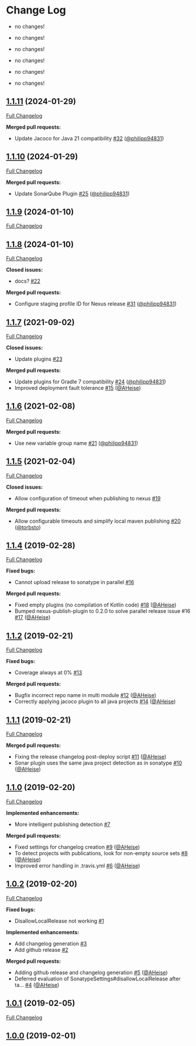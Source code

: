 # Change Log
- no changes!

- no changes!

- no changes!

- no changes!

- no changes!

- no changes!


## [1.1.11](https://github.com/bakdata/gradle-plugins/tree/1.1.11) (2024-01-29)
[Full Changelog](https://github.com/bakdata/gradle-plugins/compare/1.1.10...1.1.11)

**Merged pull requests:**

- Update Jacoco for Java 21 compatibility [\#32](https://github.com/bakdata/gradle-plugins/pull/32) ([@philipp94831](https://github.com/philipp94831))

## [1.1.10](https://github.com/bakdata/gradle-plugins/tree/1.1.10) (2024-01-29)
[Full Changelog](https://github.com/bakdata/gradle-plugins/compare/1.1.9...1.1.10)

**Merged pull requests:**

- Update SonarQube Plugin [\#25](https://github.com/bakdata/gradle-plugins/pull/25) ([@philipp94831](https://github.com/philipp94831))

## [1.1.9](https://github.com/bakdata/gradle-plugins/tree/1.1.9) (2024-01-10)
[Full Changelog](https://github.com/bakdata/gradle-plugins/compare/1.1.8...1.1.9)


## [1.1.8](https://github.com/bakdata/gradle-plugins/tree/1.1.8) (2024-01-10)
[Full Changelog](https://github.com/bakdata/gradle-plugins/compare/1.1.7...1.1.8)

**Closed issues:**

- docs? [\#22](https://github.com/bakdata/gradle-plugins/issues/22)

**Merged pull requests:**

- Configure staging profile ID for Nexus release [\#31](https://github.com/bakdata/gradle-plugins/pull/31) ([@philipp94831](https://github.com/philipp94831))

## [1.1.7](https://github.com/bakdata/gradle-plugins/tree/1.1.7) (2021-09-02)
[Full Changelog](https://github.com/bakdata/gradle-plugins/compare/1.1.6...1.1.7)

**Closed issues:**

- Update plugins [\#23](https://github.com/bakdata/gradle-plugins/issues/23)

**Merged pull requests:**

- Update plugins for Gradle 7 compatibility [\#24](https://github.com/bakdata/gradle-plugins/pull/24) ([@philipp94831](https://github.com/philipp94831))
- Improved deployment fault tolerance [\#15](https://github.com/bakdata/gradle-plugins/pull/15) ([@AHeise](https://github.com/AHeise))

## [1.1.6](https://github.com/bakdata/gradle-plugins/tree/1.1.6) (2021-02-08)
[Full Changelog](https://github.com/bakdata/gradle-plugins/compare/1.1.5...1.1.6)

**Merged pull requests:**

- Use new variable group name [\#21](https://github.com/bakdata/gradle-plugins/pull/21) ([@philipp94831](https://github.com/philipp94831))

## [1.1.5](https://github.com/bakdata/gradle-plugins/tree/1.1.5) (2021-02-04)
[Full Changelog](https://github.com/bakdata/gradle-plugins/compare/1.1.4...1.1.5)

**Closed issues:**

- Allow configuration of timeout when publishing to nexus [\#19](https://github.com/bakdata/gradle-plugins/issues/19)

**Merged pull requests:**

- Allow configurable timeouts and simplify local maven publishing [\#20](https://github.com/bakdata/gradle-plugins/pull/20) ([@torbsto](https://github.com/torbsto))

## [1.1.4](https://github.com/bakdata/gradle-plugins/tree/1.1.4) (2019-02-28)
[Full Changelog](https://github.com/bakdata/gradle-plugins/compare/1.1.2...1.1.4)

**Fixed bugs:**

- Cannot upload release to sonatype in parallel [\#16](https://github.com/bakdata/gradle-plugins/issues/16)

**Merged pull requests:**

- Fixed empty plugins \(no compilation of Kotlin code\) [\#18](https://github.com/bakdata/gradle-plugins/pull/18) ([@AHeise](https://github.com/AHeise))
- Bumped nexus\-publish\-plugin to 0.2.0 to solve parallel release issue \#16 [\#17](https://github.com/bakdata/gradle-plugins/pull/17) ([@AHeise](https://github.com/AHeise))

## [1.1.2](https://github.com/bakdata/gradle-plugins/tree/1.1.2) (2019-02-21)
[Full Changelog](https://github.com/bakdata/gradle-plugins/compare/1.1.1...1.1.2)

**Fixed bugs:**

- Coverage always at 0% [\#13](https://github.com/bakdata/gradle-plugins/issues/13)

**Merged pull requests:**

- Bugfix incorrect repo name in multi module [\#12](https://github.com/bakdata/gradle-plugins/pull/12) ([@AHeise](https://github.com/AHeise))
- Correctly applying jacoco plugin to all java projects [\#14](https://github.com/bakdata/gradle-plugins/pull/14) ([@AHeise](https://github.com/AHeise))

## [1.1.1](https://github.com/bakdata/gradle-plugins/tree/1.1.1) (2019-02-21)
[Full Changelog](https://github.com/bakdata/gradle-plugins/compare/1.1.0...1.1.1)

**Merged pull requests:**

- Fixing the release changelog post\-deploy script [\#11](https://github.com/bakdata/gradle-plugins/pull/11) ([@AHeise](https://github.com/AHeise))
- Sonar plugin uses the same java project detection as in sonatype [\#10](https://github.com/bakdata/gradle-plugins/pull/10) ([@AHeise](https://github.com/AHeise))

## [1.1.0](https://github.com/bakdata/gradle-plugins/tree/1.1.0) (2019-02-20)
[Full Changelog](https://github.com/bakdata/gradle-plugins/compare/1.0.2...1.1.0)

**Implemented enhancements:**

- More intelligent publishing detection [\#7](https://github.com/bakdata/gradle-plugins/issues/7)

**Merged pull requests:**

- Fixed settings for changelog creation [\#9](https://github.com/bakdata/gradle-plugins/pull/9) ([@AHeise](https://github.com/AHeise))
- To detect projects with publications, look for non\-empty source sets [\#8](https://github.com/bakdata/gradle-plugins/pull/8) ([@AHeise](https://github.com/AHeise))
- Improved error handling in .travis.yml [\#6](https://github.com/bakdata/gradle-plugins/pull/6) ([@AHeise](https://github.com/AHeise))

## [1.0.2](https://github.com/bakdata/gradle-plugins/tree/1.0.2) (2019-02-20)
[Full Changelog](https://github.com/bakdata/gradle-plugins/compare/1.0.1...1.0.2)

**Fixed bugs:**

- DisallowLocalRelease not working [\#1](https://github.com/bakdata/gradle-plugins/issues/1)

**Implemented enhancements:**

- Add changelog generation [\#3](https://github.com/bakdata/gradle-plugins/issues/3)
- Add github release [\#2](https://github.com/bakdata/gradle-plugins/issues/2)

**Merged pull requests:**

- Adding github release and changelog generation [\#5](https://github.com/bakdata/gradle-plugins/pull/5) ([@AHeise](https://github.com/AHeise))
- Deferred evaluation of SonatypeSettings\#disallowLocalRelease after ta… [\#4](https://github.com/bakdata/gradle-plugins/pull/4) ([@AHeise](https://github.com/AHeise))

## [1.0.1](https://github.com/bakdata/gradle-plugins/tree/1.0.1) (2019-02-05)
[Full Changelog](https://github.com/bakdata/gradle-plugins/compare/1.0.0...1.0.1)


## [1.0.0](https://github.com/bakdata/gradle-plugins/tree/1.0.0) (2019-02-01)

